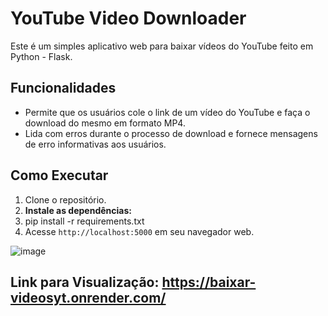 # YouTube Video Downloader

Este é um simples aplicativo web para baixar vídeos do YouTube feito em Python - Flask.

## Funcionalidades

- Permite que os usuários cole o link de um vídeo do YouTube e faça o download do mesmo em formato MP4.
- Lida com erros durante o processo de download e fornece mensagens de erro informativas aos usuários.

## Como Executar

1. Clone o repositório.
2. **Instale as dependências:**
3. pip install -r requirements.txt
4. Acesse `http://localhost:5000` em seu navegador web.
 
![image](https://github.com/Lucasapn2/Baixar_videosYTB/assets/129186705/87bb7712-540b-4ac1-b3c8-e7e555408440)
## Link para Visualização: https://baixar-videosyt.onrender.com/

